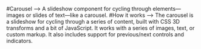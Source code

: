#Carousel
  --> A slideshow component for cycling through elements—images or slides of text—like a carousel.
#How it works
  --> The carousel is a slideshow for cycling through a series of content, built with CSS 3D transforms and a bit of JavaScript. It works with a series of images, text, or custom markup. It also includes support for previous/next controls and indicators.
